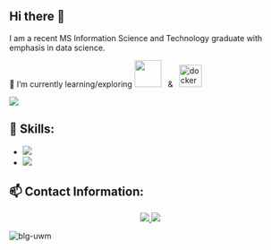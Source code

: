 
## Hi there 👋

I am a recent MS Information Science and Technology graduate with emphasis in data science. 

🌱 I’m currently learning/exploring <img src="https://github.com/blg-uwm/blg-uwm/blob/master/julia-language.svg" width = "48"> &nbsp; & &nbsp; <img src="https://devicons.github.io/devicon/devicon.git/icons/docker/docker-original-wordmark.svg" alt="docker" width="40" height="40"/>




<img src="https://github.com/blg-uwm/blg-uwm/blob/master/banner.jpg">

## 🚀 Skills:

- <img src="https://img.shields.io/badge/r-%23276DC3.svg?&style=for-the-badge&logo=r&logoColor=white" />
- <img src="https://img.shields.io/badge/python-%233776AB.svg?&style=flat-square&logo=python&logoColor=white" />

## 📫 Contact Information:


<p align='center'>
  <a href="https://www.linkedin.com/in/ben-garski/">
  <img src="https://img.shields.io/badge/linkedin-%230077B5.svg?&style=for-the-badge&logo=linkedin&logoColor=white" />
  </a>
  <a href="mailto:ben.garski@outlook.com">
  <img src="https://img.shields.io/badge/Microsoft%20Outlook-0078D4?logo=microsoft-outlook&logoColor=white&style=for-the-badge" />
  </a>
  
</p>

<p align="left"> <img src="https://komarev.com/ghpvc/?username=blg-uwm" alt="blg-uwm" /> </p>
